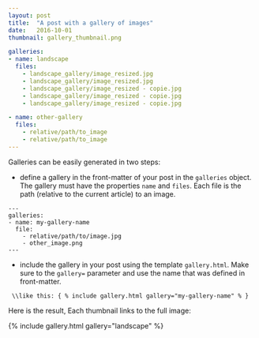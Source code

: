 ```yaml
---
layout: post
title:  "A post with a gallery of images"
date:   2016-10-01
thumbnail: gallery_thumbnail.png

galleries:
- name: landscape
  files:
    - landscape_gallery/image_resized.jpg
    - landscape_gallery/image_resized.jpg
    - landscape_gallery/image_resized - copie.jpg
    - landscape_gallery/image_resized - copie.jpg
    - landscape_gallery/image_resized - copie.jpg

- name: other-gallery
  files:
    - relative/path/to_image
    - relative/path/to_image
---
```


Galleries can be easily generated in two steps:

- define a gallery in the front-matter of your post in the `galleries` object. The gallery
must have the properties `name` and `files`. Each file is the path (relative to the current article)
to an image.

```
---
galleries:
- name: my-gallery-name
  file:
    - relative/path/to/image.jpg
    - other_image.png
---
```

- include the gallery in your post using the template `gallery.html`. Make sure to the `gallery=`
parameter and use the name that was defined in front-matter.


```
 \\like this: { % include gallery.html gallery="my-gallery-name" % }
```


Here is the result, Each thumbnail links to the full image:

{% include gallery.html gallery="landscape" %}
